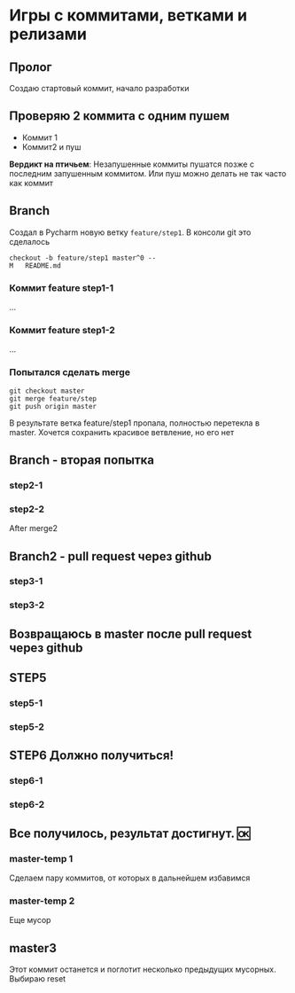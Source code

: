 # Игры с коммитами, ветками и релизами

## Пролог

Создаю стартовый коммит, начало разработки

## Проверяю 2 коммита с одним пушем

- Коммит 1
- Коммит2 и пуш

**Вердикт на птичьем**: Незапушенные коммиты пушатся позже с последним запушенным коммитом. 
Или пуш можно делать не так часто как коммит

## Branch
Создал в Pycharm новую ветку `feature/step1`. В консоли git это сделалось 
```
checkout -b feature/step1 master^0 --
M	README.md
```

### Коммит feature step1-1
...

### Коммит feature step1-2
...

### Попытался сделать merge

```
git checkout master
git merge feature/step
git push origin master
```
В результате ветка feature/step1 пропала, полностью перетекла в master.
Хочется сохранить красивое ветвление, но его нет
## Branch - вторая попытка

### step2-1
### step2-2

After merge2

## Branch2 - pull request через github

### step3-1
### step3-2

## Возвращаюсь в master после pull request через github

## STEP5

### step5-1

### step5-2

## STEP6 Должно получиться!

### step6-1

### step6-2

## Все получилось, результат достигнут. 🆗

### master-temp 1 

Сделаем пару коммитов, от которых в дальнейшем избавимся

### master-temp 2

Еще мусор

## master3

Этот коммит останется и поглотит несколько предыдущих мусорных. Выбираю reset
